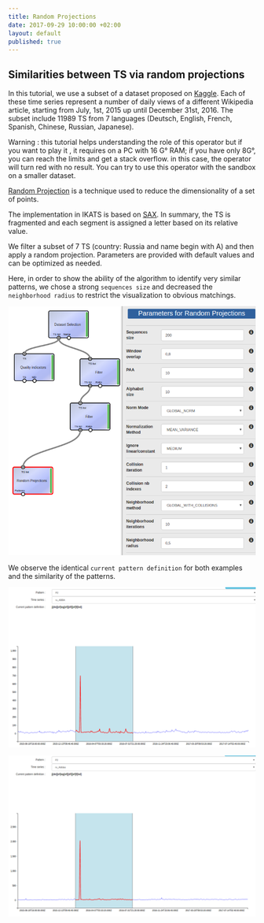 ```yaml
---
title: Random Projections
date: 2017-09-29 10:00:00 +02:00
layout: default
published: true
---
```



Similarities between TS via random projections
---------------------------------------------
In this tutorial, we use a subset of a dataset proposed on [Kaggle](https://www.kaggle.com/c/web-traffic-time-series-forecasting). Each of these time series represent a number of daily views of a different Wikipedia article, starting from July, 1st, 2015 up until December 31st, 2016.
The subset include 11989 TS from 7 languages (Deutsch, English, French, Spanish, Chinese, Russian, Japanese).


Warning : this tutorial helps understanding the role of this operator but if you want to play it , it requires on a PC with 16 G° RAM; if you have only 8G°, you can reach the limits and get a stack overflow. in this case, the operator will turn red with no result. You can try to use this operator with the sandbox on a smaller dataset.


[Random Projection](/doc/operators/randomProjections.html) is a technique used to reduce the dimensionality of a set of points.

The implementation in IKATS is based on [SAX](/doc/operators/sax.html). In summary, the TS is fragmented and each segment is assigned a letter based on its relative value.

We filter a subset of 7 TS (country: Russia and name begin with A) and then apply a random projection.
Parameters are provided with default values and can be optimized as needed.

Here, in order to show the ability of the algorithm to identify very similar patterns, we chose a strong `sequences size` and decreased the `neighborhood radius` to restrict the visualization to obvious matchings.

![Alternate Text](/img/tuto8/params_random_projection.png)

We observe the identical `current pattern definition` for both examples and the similarity of the patterns.

![Alternate Text](/img/tuto8/random_projection_ru_ABBA.png)

![Alternate Text](/img/tuto8/random_projection_ru_Adidas.png)
